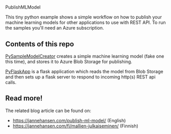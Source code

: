#
PublishMLModel

This tiny python example shows a simple workflow on how to publish your machine learning models
for other applications to use with REST API. To run the samples you'll need an Azure subscription.

## Contents of this repo

[PySampleModelCreator](PySampleModelCreator/) creates a simple machine learning model (fake one this time),
and stores it to Azure Blob Storage for publishing.

[PyFlaskApp](PyFlaskApp/) is a flask application which reads the model from Blob Storage and
then sets up a flask server to respond to incoming http(s) REST api calls.

## Read more!

The related blog article can be found on:
- https://jannehansen.com/publish-ml-model/ (English)
- https://jannehansen.com/fi/mallien-julkaiseminen/ (Finnish)
